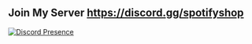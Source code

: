 ## Join My Server https://discord.gg/spotifyshop

[![Discord Presence](https://lanyard.cnrad.dev/api/kasha0_0)](https://discord.com/users/kasha0_0)
